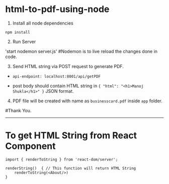 # html-to-pdf-using-node

1. Install all node dependencies

`npm install`

2. Run Server

'start nodemon server.js'
#Nodemon is to live reload the changes done in code.

3. Send HTML string via POST request to generate PDF.

- `api-endpoint: localhost:8001/api/getPDF`

- post body should contain HTML string in `{ "html": "<h1>Manoj Shukla</h1>" }` JSON format.

4. PDF file will be created with name as `businesscard.pdf` inside `app` folder.

#Thank You.


---------------

# To get HTML String from React Component

    import { renderToString } from 'react-dom/server';
        
    renderString()  { // This function will return HTML String
        renderToString(<About/>)
    }
